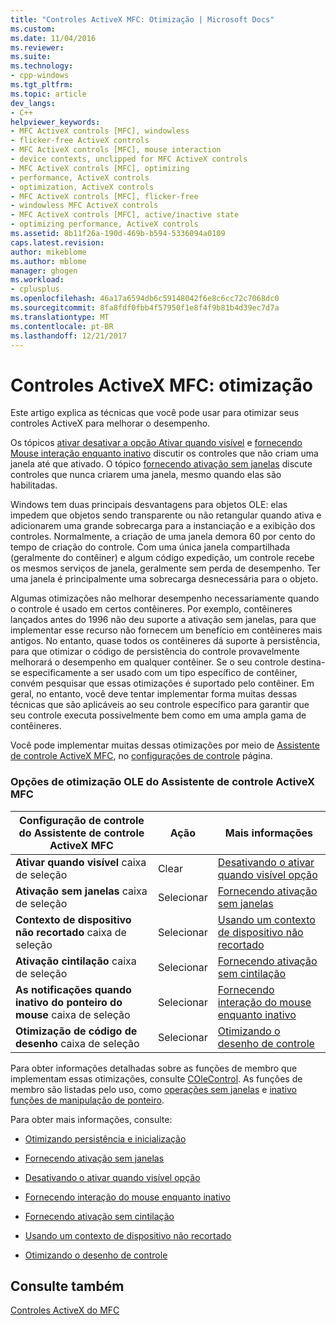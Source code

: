 ```yaml
---
title: "Controles ActiveX MFC: Otimização | Microsoft Docs"
ms.custom: 
ms.date: 11/04/2016
ms.reviewer: 
ms.suite: 
ms.technology:
- cpp-windows
ms.tgt_pltfrm: 
ms.topic: article
dev_langs:
- C++
helpviewer_keywords:
- MFC ActiveX controls [MFC], windowless
- flicker-free ActiveX controls
- MFC ActiveX controls [MFC], mouse interaction
- device contexts, unclipped for MFC ActiveX controls
- MFC ActiveX controls [MFC], optimizing
- performance, ActiveX controls
- optimization, ActiveX controls
- MFC ActiveX controls [MFC], flicker-free
- windowless MFC ActiveX controls
- MFC ActiveX controls [MFC], active/inactive state
- optimizing performance, ActiveX controls
ms.assetid: 8b11f26a-190d-469b-b594-5336094a0109
caps.latest.revision: 
author: mikeblome
ms.author: mblome
manager: ghogen
ms.workload:
- cplusplus
ms.openlocfilehash: 46a17a6594db6c59148042f6e8c6cc72c7068dc0
ms.sourcegitcommit: 8fa8fdf0fbb4f57950f1e8f4f9b81b4d39ec7d7a
ms.translationtype: MT
ms.contentlocale: pt-BR
ms.lasthandoff: 12/21/2017
---
```

# <a name="mfc-activex-controls-optimization"></a>Controles ActiveX MFC: otimização
Este artigo explica as técnicas que você pode usar para otimizar seus controles ActiveX para melhorar o desempenho.  
  
 Os tópicos [ativar desativar a opção Ativar quando visível](../mfc/turning-off-the-activate-when-visible-option.md) e [fornecendo Mouse interação enquanto inativo](../mfc/providing-mouse-interaction-while-inactive.md) discutir os controles que não criam uma janela até que ativado. O tópico [fornecendo ativação sem janelas](../mfc/providing-windowless-activation.md) discute controles que nunca criarem uma janela, mesmo quando elas são habilitadas.  
  
 Windows tem duas principais desvantagens para objetos OLE: elas impedem que objetos sendo transparente ou não retangular quando ativa e adicionarem uma grande sobrecarga para a instanciação e a exibição dos controles. Normalmente, a criação de uma janela demora 60 por cento do tempo de criação do controle. Com uma única janela compartilhada (geralmente do contêiner) e algum código expedição, um controle recebe os mesmos serviços de janela, geralmente sem perda de desempenho. Ter uma janela é principalmente uma sobrecarga desnecessária para o objeto.  
  
 Algumas otimizações não melhorar desempenho necessariamente quando o controle é usado em certos contêineres. Por exemplo, contêineres lançados antes do 1996 não deu suporte a ativação sem janelas, para que implementar esse recurso não fornecem um benefício em contêineres mais antigos. No entanto, quase todos os contêineres dá suporte à persistência, para que otimizar o código de persistência do controle provavelmente melhorará o desempenho em qualquer contêiner. Se o seu controle destina-se especificamente a ser usado com um tipo específico de contêiner, convém pesquisar que essas otimizações é suportado pelo contêiner. Em geral, no entanto, você deve tentar implementar forma muitas dessas técnicas que são aplicáveis ao seu controle específico para garantir que seu controle executa possivelmente bem como em uma ampla gama de contêineres.  
  
 Você pode implementar muitas dessas otimizações por meio de [Assistente de controle ActiveX MFC](../mfc/reference/mfc-activex-control-wizard.md), no [configurações de controle](../mfc/reference/control-settings-mfc-activex-control-wizard.md) página.  
  
### <a name="mfc-activex-control-wizard-ole-optimization-options"></a>Opções de otimização OLE do Assistente de controle ActiveX MFC  
  
|Configuração de controle do Assistente de controle ActiveX MFC|Ação|Mais informações|  
|-------------------------------------------------------|------------|----------------------|  
|**Ativar quando visível** caixa de seleção|Clear|[Desativando o ativar quando visível opção](../mfc/turning-off-the-activate-when-visible-option.md)|  
|**Ativação sem janelas** caixa de seleção|Selecionar|[Fornecendo ativação sem janelas](../mfc/providing-windowless-activation.md)|  
|**Contexto de dispositivo não recortado** caixa de seleção|Selecionar|[Usando um contexto de dispositivo não recortado](../mfc/using-an-unclipped-device-context.md)|  
|**Ativação cintilação** caixa de seleção|Selecionar|[Fornecendo ativação sem cintilação](../mfc/providing-flicker-free-activation.md)|  
|**As notificações quando inativo do ponteiro do mouse** caixa de seleção|Selecionar|[Fornecendo interação do mouse enquanto inativo](../mfc/providing-mouse-interaction-while-inactive.md)|  
|**Otimização de código de desenho** caixa de seleção|Selecionar|[Otimizando o desenho de controle](../mfc/optimizing-control-drawing.md)|  
  
 Para obter informações detalhadas sobre as funções de membro que implementam essas otimizações, consulte [COleControl](../mfc/reference/colecontrol-class.md). As funções de membro são listadas pelo uso, como [operações sem janelas](http://msdn.microsoft.com/en-us/e9e28f79-9a70-4ae4-a5aa-b3e92f1904df) e [inativo funções de manipulação de ponteiro](http://msdn.microsoft.com/en-us/e9e28f79-9a70-4ae4-a5aa-b3e92f1904df).  
  
 Para obter mais informações, consulte:  
  
-   [Otimizando persistência e inicialização](../mfc/optimizing-persistence-and-initialization.md)  
  
-   [Fornecendo ativação sem janelas](../mfc/providing-windowless-activation.md)  
  
-   [Desativando o ativar quando visível opção](../mfc/turning-off-the-activate-when-visible-option.md)  
  
-   [Fornecendo interação do mouse enquanto inativo](../mfc/providing-mouse-interaction-while-inactive.md)  
  
-   [Fornecendo ativação sem cintilação](../mfc/providing-flicker-free-activation.md)  
  
-   [Usando um contexto de dispositivo não recortado](../mfc/using-an-unclipped-device-context.md)  
  
-   [Otimizando o desenho de controle](../mfc/optimizing-control-drawing.md)  
  
## <a name="see-also"></a>Consulte também  
 [Controles ActiveX do MFC](../mfc/mfc-activex-controls.md)

